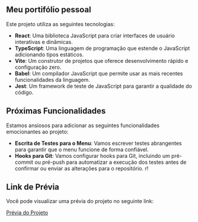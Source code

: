 ## Meu portifólio pessoal

Este projeto utiliza as seguintes tecnologias:

- **React**: Uma biblioteca JavaScript para criar interfaces de usuário interativas e dinâmicas.
- **TypeScript**: Uma linguagem de programação que estende o JavaScript adicionando tipos estáticos.
- **Vite**: Um construtor de projetos que oferece desenvolvimento rápido e configuração zero.
- **Babel**: Um compilador JavaScript que permite usar as mais recentes funcionalidades da linguagem.
- **Jest**: Um framework de teste de JavaScript para garantir a qualidade do código.

## Próximas Funcionalidades

Estamos ansiosos para adicionar as seguintes funcionalidades emocionantes ao projeto:

- **Escrita de Testes para o Menu**: Vamos escrever testes abrangentes para garantir que o menu funcione de forma confiável.
- **Hooks para Git**: Vamos configurar hooks para Git, incluindo um pré-commit ou pré-push para automatizar a execução dos testes antes de confirmar ou enviar as alterações para o repositório.
  r!

## Link de Prévia

Você pode visualizar uma prévia do projeto no seguinte link:

[Prévia do Projeto](https://adonay-douglas.vercel.app)
